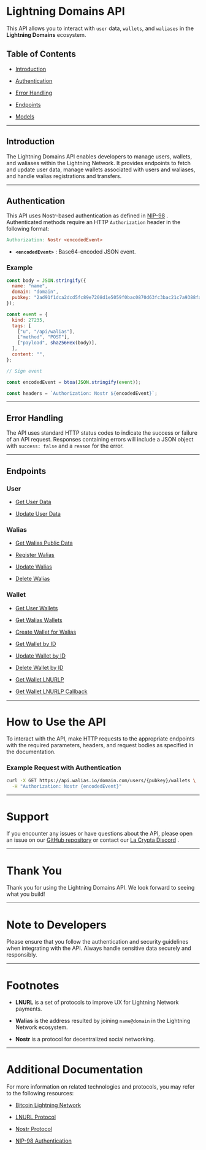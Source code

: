 # Lightning Domains API

This API allows you to interact with `user` data, `wallets`, and `waliases` in the **Lightning Domains** ecosystem.

## Table of Contents

- [Introduction](#introduction)

- [Authentication](#authentication)

- [Error Handling](#error-handling)

- [Endpoints](#endpoints)

- [Models](./MODELS.md)

---

## Introduction

The Lightning Domains API enables developers to manage users, wallets, and waliases within the Lightning Network. It provides endpoints to fetch and update user data, manage wallets associated with users and waliases, and handle walias registrations and transfers.

---

## Authentication

This API uses Nostr-based authentication as defined in [NIP-98](https://github.com/nostr-protocol/nips/blob/master/98.md) . Authenticated methods require an HTTP `Authorization` header in the following format:

```makefile
Authorization: Nostr <encodedEvent>
```

- **`<encodedEvent>`** : Base64-encoded JSON event.

### Example

```javascript
const body = JSON.stringify({
  name: "name",
  domain: "domain",
  pubkey: "2ad91f1dca2dcd5fc89e7208d1e5059f0bac0870d63fc3bac21c7a9388fa18fd",
});

const event = {
  kind: 27235,
  tags: [
    ["u", "/api/walias"],
    ["method", "POST"],
    ["payload", sha256Hex(body)],
  ],
  content: "",
};

// Sign event

const encodedEvent = btoa(JSON.stringify(event));

const headers = `Authorization: Nostr ${encodedEvent}`;
```

---

## Error Handling

The API uses standard HTTP status codes to indicate the success or failure of an API request. Responses containing errors will include a JSON object with `success: false` and a `reason` for the error.

---

## Endpoints

### User

- [Get User Data](./users/get_user_data.md)

- [Update User Data](./users/update_user_data.md)

### Walias

- [Get Walias Public Data](./waliases/get_walias_public_data.md)

- [Register Walias](./waliases/register_walias.md)

- [Update Walias](./waliases/update_walias.md)

- [Delete Walias](./waliases/delete_walias.md)

### Wallet

- [Get User Wallets](./wallets/get_user_wallets.md)

- [Get Walias Wallets](./wallets/get_walias_wallets.md)

- [Create Wallet for Walias](./wallets/create_wallet_for_walias.md)

- [Get Wallet by ID](./wallets/get_wallet_by_id.md)

- [Update Wallet by ID](./wallets/update_wallet_by_id.md)

- [Delete Wallet by ID](./wallets/delete_wallet_by_id.md)

- [Get Wallet LNURLP](./wallets/get_wallet_lnurlp.md)

- [Get Wallet LNURLP Callback](./wallets/get_wallet_lnurlp_callback.md)

---

# How to Use the API

To interact with the API, make HTTP requests to the appropriate endpoints with the required parameters, headers, and request bodies as specified in the documentation.

### Example Request with Authentication

```bash
curl -X GET https://api.walias.io/domain.com/users/{pubkey}/wallets \
  -H "Authorization: Nostr {encodedEvent}"
```

---

# Support

If you encounter any issues or have questions about the API, please open an issue on our [GitHub repository](https://github.com/lightning-domains/lightning-domains) or contact our [La Crypta Discord](https://discord.lacrypta.ar) .

---

# Thank You

Thank you for using the Lightning Domains API. We look forward to seeing what you build!

---

# Note to Developers

Please ensure that you follow the authentication and security guidelines when integrating with the API. Always handle sensitive data securely and responsibly.

---

# Footnotes

- **LNURL** is a set of protocols to improve UX for Lightning Network payments.

- **Walias** is the address resulted by joining `name@domain` in the Lightning Network ecosystem.

- **Nostr** is a protocol for decentralized social networking.

---

# Additional Documentation

For more information on related technologies and protocols, you may refer to the following resources:

- [Bitcoin Lightning Network](https://lightning.network/)

- [LNURL Protocol](https://github.com/lnurl/luds)

- [Nostr Protocol](https://github.com/nostr-protocol)

- [NIP-98 Authentication](https://github.com/nostr-protocol/nips/blob/master/98.md)
